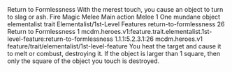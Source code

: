 <ability>
  <name>Return to Formlessness</name>
  <flavor>With the merest touch, you cause an object to turn to slag or ash.</flavor>
  <keywords>
    <keyword>Fire</keyword>
    <keyword>Magic</keyword>
    <keyword>Melee</keyword>
  </keywords>
  <type>Main action</type>
  <distance>Melee 1</distance>
  <target>One mundane object</target>
  <metadata>
    <class>elementalist</class>
    <feature_type>trait</feature_type>
    <file_dpath>Elementalist/1st-Level Features</file_dpath>
    <item_id>return-to-formlessness</item_id>
    <item_index>26</item_index>
    <item_name>Return to Formlessness</item_name>
    <level>1</level>
    <scc>mcdm.heroes.v1:feature.trait.elementalist.1st-level-feature:return-to-formlessness</scc>
    <scdc>1.1.1:5.2.3.1:26</scdc>
    <source>mcdm.heroes.v1</source>
    <type>feature/trait/elementalist/1st-level-feature</type>
  </metadata>
  <effects>
    <effect type="mundane">You heat the target and cause it to melt or combust, destroying it. If the object is larger than 1 square, then only the square of the object you touch is destroyed.</effect>
  </effects>
</ability>

